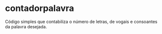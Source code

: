 # contadorpalavra
Código simples que contabiliza o número de letras, de vogais e consoantes da palavra desejada.
